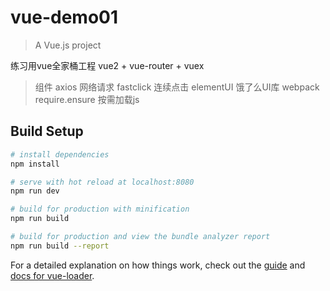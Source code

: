 # vue-demo01

> A Vue.js project

练习用vue全家桶工程
vue2 + vue-router + vuex 

> 组件
axios 网络请求
fastclick 连续点击
elementUI 饿了么UI库
webpack require.ensure 按需加载js

## Build Setup

``` bash
# install dependencies
npm install

# serve with hot reload at localhost:8080
npm run dev

# build for production with minification
npm run build

# build for production and view the bundle analyzer report
npm run build --report
```

For a detailed explanation on how things work, check out the [guide](http://vuejs-templates.github.io/webpack/) and [docs for vue-loader](http://vuejs.github.io/vue-loader).
